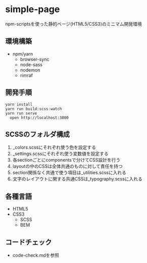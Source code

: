 # simple-page

npm-scriptsを使った静的ページ(HTML5/CSS3)のミニマム開発環境


## 環境構築
* npm/yarn
  * browser-sync
  * node-sass
  * nodemon
  * rimraf


## 開発手順
```
yarn install
yarn run build:scss:watch
yarn run serve
  open http://localhost:3000
```


## SCSSのフォルダ構成
1. _colors.scssにそれぞれ使う色を設定する
2. _settings.scssにそれぞれ使う変数値を設定する
3. 各sectionごとにcomponentsで分けてCSS設計を行う
4. layoutの中のCSSは全体共通のものに対して責任を持つ
5. section関係なく共通で使う項目は_utilities.scssに入れる
6. 文字のレイアウトに関する共通CSSは_typography.scssに入れる


## 各種言語
* HTML5
* CSS3
  * SCSS
  * BEM


## コードチェック
* code-check.mdを参照